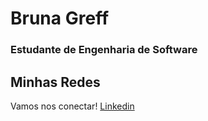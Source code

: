 # Bruna Greff

### Estudante de Engenharia de Software

## Minhas Redes

Vamos nos conectar! [Linkedin](https://www.linkedin.com/in/brunagreff/)
